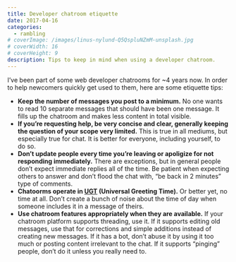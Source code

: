 ```yaml
---
title: Developer chatroom etiquette
date: 2017-04-16
categories:
  - rambling
# coverImage: /images/linus-nylund-Q5QspluNZmM-unsplash.jpg
# coverWidth: 16
# coverHeight: 9
description: Tips to keep in mind when using a developer chatroom.
---
```


I’ve been part of some web developer chatrooms for ~4 years now. In order to help newcomers quickly get used to them, here are some etiquette tips:

- **Keep the number of messages you post to a minimum.** No one wants to read 10 separate messages that should have been one message. It fills up the chatroom and makes less content in total visible.
- **If you’re requesting help, be very concise and clear, generally keeping the question of your scope very limited.** This is true in all mediums, but especially true for chat. It is better for everyone, including yourself, to do so.
- **Don’t update people every time you’re leaving or apoligize for not responding immediately.** There are exceptions, but in general people don’t expect immediate replies all of the time. Be patient when expecting others to answer and don’t flood the chat with, “be back in 2 minutes” type of comments.
- **Chatoorms operate in <a href="https://www.total-knowledge.com/~ilya/mips/ugt.html">UGT</a> (Universal Greeting Time).** Or better yet, no time at all. Don’t create a bunch of noise about the time of day when someone includes it in a message of theirs.
- **Use chatroom features appropriately when they are available.** If your chatroom platform supports threading, use it. If it supports editing old messages, use that for corrections and simple additions instead of creating new messages. If it has a bot, don’t abuse it by using it too much or posting content irrelevant to the chat. If it supports “pinging” people, don’t do it unless you really need to.
